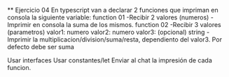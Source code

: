 ** Ejercicio 04 En typescript van a declarar 2 funciones que impriman en consola la siguiente variable: function 01 -Recibir 2 valores (numeros) -Imprimir en consola la suma de los mismos. function 02 -Recibir 3 valores (parametros) valor1: numero valor2: numero valor3: (opcional) string -Imprimir la multiplicacion/division/suma/resta, dependiento del valor3. Por defecto debe ser suma

Usar interfaces
Usar constantes/let
Enviar al chat la impresión de cada funcion.